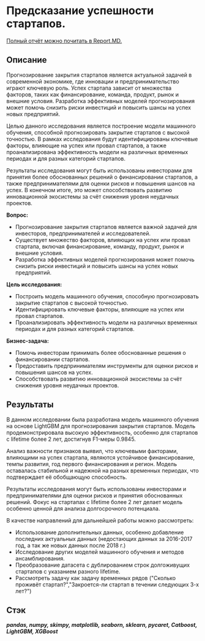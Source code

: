 # Предсказание успешности стартапов.
[Полный отчёт можно почитать в Report.MD.](https://github.com/FedorSafonov/Predicting-the-success-of-startups/blob/main/Report.MD)

## Описание

Прогнозирование закрытия стартапов является актуальной задачей в современной экономике, где инновации и предпринимательство играют ключевую роль. Успех стартапа зависит от множества факторов, таких как финансирование, команда, продукт, рынок и внешние условия. Разработка эффективных моделей прогнозирования может помочь снизить риски инвестиций и повысить шансы на успех новых предприятий.

Целью данного исследования является построение модели машинного обучения, способной прогнозировать закрытие стартапов с высокой точностью. В рамках исследования будут идентифицированы ключевые факторы, влияющие на успех или провал стартапов, а также проанализирована эффективность модели на различных временных периодах и для разных категорий стартапов.

Результаты исследования могут быть использованы инвесторами для принятия более обоснованных решений о финансировании стартапов, а также предпринимателями для оценки рисков и повышения шансов на успех. В конечном итоге, это может способствовать развитию инновационной экосистемы за счёт снижения уровня неудачных проектов.

**Вопрос:**
- Прогнозирование закрытия стартапов является важной задачей для инвесторов, предпринимателей и исследователей.
- Существует множество факторов, влияющих на успех или провал стартапа, включая финансирование, команду, продукт, рынок и внешние условия.
- Разработка эффективных моделей прогнозирования может помочь снизить риски инвестиций и повысить шансы на успех новых предприятий.


**Цель исследования:**
- Построить модель машинного обучения, способную прогнозировать закрытие стартапов с высокой точностью.
- Идентифицировать ключевые факторы, влияющие на успех или провал стартапов.
- Проанализировать эффективность модели на различных временных периодах и для разных категорий стартапов.


**Бизнес-задача:**
- Помочь инвесторам принимать более обоснованные решения о финансировании стартапов.
- Предоставить предпринимателям инструменты для оценки рисков и повышения шансов на успех.
- Способствовать развитию инновационной экосистемы за счёт снижения уровня неудачных проектов.

## Результаты

В данном исследовании была разработана модель машинного обучения на основе LightGBM для прогнозирования закрытия стартапов. Модель продемонстрировала высокую эффективность, особенно для стартапов с lifetime более 2 лет, достигнув F1-меры 0.9845.

Анализ важности признаков выявил, что ключевыми факторами, влияющими на успех стартапа, являются устойчивое финансирование, темпы развития, год первого финансирования и регион. Модель оставалась стабильной и надежной на разных временных периодах, что подтверждает её обобщающую способность.

Результаты исследования могут быть использованы инвесторами и предпринимателями для оценки рисков и принятия обоснованных решений. Фокус на стартапах с lifetime более 2 лет делает модель особенно ценной для анализа долгосрочного потенциала.

В качестве направлений для дальнейшей работы можно рассмотреть:
- Использование дополнительных данных, особенно добавление последних актуальных данных (недостающих данных за 2016-2017 год, а так же новых данных после 2018 г.)
- Исследование других моделей машинного обучения и методов ансамблирования.
- Преобразование датасета с дублированием строк долгоживущих стартапов с указанием разного lifetime.
- Рассмотреть задачу как задачу временных рядов ("Сколько проживёт стартап?","Закроется-ли стартап в течении следующих 3-х лет?")

## Стэк

***pandas, numpy, skimpy, matplotlib, seaborn, sklearn, pycaret, Catboost, LightGBM, XGBoost***